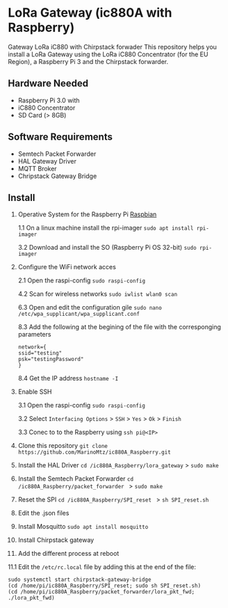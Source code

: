 # LoRa Gateway (ic880A with Raspberry)
Gateway LoRa iC880 with Chirpstack forwader
This repository helps you install a LoRa Gateway using the LoRa iC880 Concentrator (for the EU Region), a Raspberry Pi 3 and the Chirpstack forwarder.

## Hardware Needed

* Raspberry Pi 3.0 with 
* iC880 Concentrator
* SD Card (> 8GB)

## Software Requirements

* Semtech Packet Forwarder
* HAL Gateway Driver 
* MQTT Broker 
* Chripstack Gateway Bridge

## Install

1. Operative System for the Raspberry Pi [Raspbian](https://www.raspberrypi.org/documentation/installation/installing-images/)

    1.1 On a linux machine install the rpi-imager `sudo apt install rpi-imager` 
    
    3.2 Download and install the SO (Raspberry Pi OS 32-bit) `sudo rpi-imager` 

2. Configure the WiFi network acces 

    2.1 Open the raspi-config `sudo raspi-config`
    
    4.2 Scan for wireless networks `sudo iwlist wlan0 scan`
    
    6.3 Open and edit the configuration gile `sudo nano /etc/wpa_supplicant/wpa_supplicant.conf`
    
    8.3 Add the following at the begining of the file with the corresponging parameters
    ```
    network={
    ssid="testing"
    psk="testingPassword"
    }
   ```
    8.4 Get the IP address `hostname -I`
   
3. Enable SSH

    3.1 Open the raspi-config `sudo raspi-config`
    
    3.2 Select `Interfacing Options` > `SSH` > `Yes` > `Ok` > `Finish`
    
    3.3 Conec to to the Raspberry using `ssh pi@<IP>`

4. Clone this repository `git clone https://github.com/MarinoMtz/ic880A_Raspberry.git`

5. Install the HAL Driver `cd /ic880A_Raspberry/lora_gateway` > `sudo make`

6. Install the Semtech Packet Forwarder `cd /ic880A_Raspberry/packet_forwarder ` > `sudo make`

7. Reset the SPI `cd /ic880A_Raspberry/SPI_reset ` > `sh SPI_reset.sh`

8. Edit the .json files

9. Install Mosquitto `sudo apt install mosquitto`

10. Install Chirpstack gateway 

11. Add the different process at reboot

11.1 Edit the `/etc/rc.local` file by adding this at the end of the file:

```
sudo systemctl start chirpstack-gateway-bridge
(cd /home/pi/ic880A_Raspberry/SPI_reset; sudo sh SPI_reset.sh)
(cd /home/pi/ic880A_Raspberry/packet_forwarder/lora_pkt_fwd; ./lora_pkt_fwd)
```
